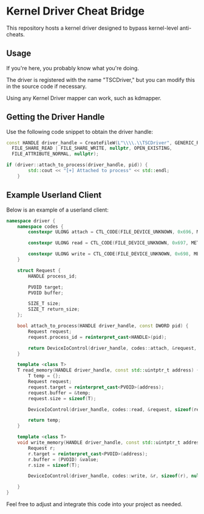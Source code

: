 # Kernel Driver Cheat Bridge
This repository hosts a kernel driver designed to bypass kernel-level anti-cheats.

## Usage
If you're here, you probably know what you're doing.

The driver is registered with the name "TSCDriver," but you can modify this in the source code if necessary.

Using any Kernel Driver mapper can work, such as kdmapper.

## Getting the Driver Handle
Use the following code snippet to obtain the driver handle:
```cpp
const HANDLE driver_handle = CreateFileW(L"\\\\.\\TSCDriver", GENERIC_READ | GENERIC_WRITE,
  FILE_SHARE_READ | FILE_SHARE_WRITE, nullptr, OPEN_EXISTING,
  FILE_ATTRIBUTE_NORMAL, nullptr);

if (driver::attach_to_process(driver_handle, pid)) {
		std::cout << "[+] Attached to process" << std::endl;
	}
```

## Example Userland Client
Below is an example of a userland client:
```cpp
namespace driver {
	namespace codes {
		constexpr ULONG attach = CTL_CODE(FILE_DEVICE_UNKNOWN, 0x696, METHOD_BUFFERED, FILE_SPECIAL_ACCESS);

		constexpr ULONG read = CTL_CODE(FILE_DEVICE_UNKNOWN, 0x697, METHOD_BUFFERED, FILE_SPECIAL_ACCESS);

		constexpr ULONG write = CTL_CODE(FILE_DEVICE_UNKNOWN, 0x698, METHOD_BUFFERED, FILE_SPECIAL_ACCESS);
	}

	struct Request {
		HANDLE process_id;

		PVOID target;
		PVOID buffer;

		SIZE_T size;
		SIZE_T return_size;
	};

	bool attach_to_process(HANDLE driver_handle, const DWORD pid) {
		Request request;
		request.process_id = reinterpret_cast<HANDLE>(pid);

		return DeviceIoControl(driver_handle, codes::attach, &request, sizeof(request), nullptr, sizeof(request), nullptr, nullptr);
	}

	template <class T>
	T read_memory(HANDLE driver_handle, const std::uintptr_t address) {
		T temp = {};
		Request request;
		request.target = reinterpret_cast<PVOID>(address);
		request.buffer = &temp;
		request.size = sizeof(T);

		DeviceIoControl(driver_handle, codes::read, &request, sizeof(request), &request, sizeof(request), nullptr, nullptr);

		return temp;
	}

	template <class T>
	void write_memory(HANDLE driver_handle, const std::uintptr_t address, const T& value) {
		Request r;
		r.target = reinterpret_cast<PVOID>(address);
		r.buffer = (PVOID) &value;
		r.size = sizeof(T);

		DeviceIoControl(driver_handle, codes::write, &r, sizeof(r), nullptr, sizeof(r), nullptr, nullptr);

	}
}
```

Feel free to adjust and integrate this code into your project as needed.
